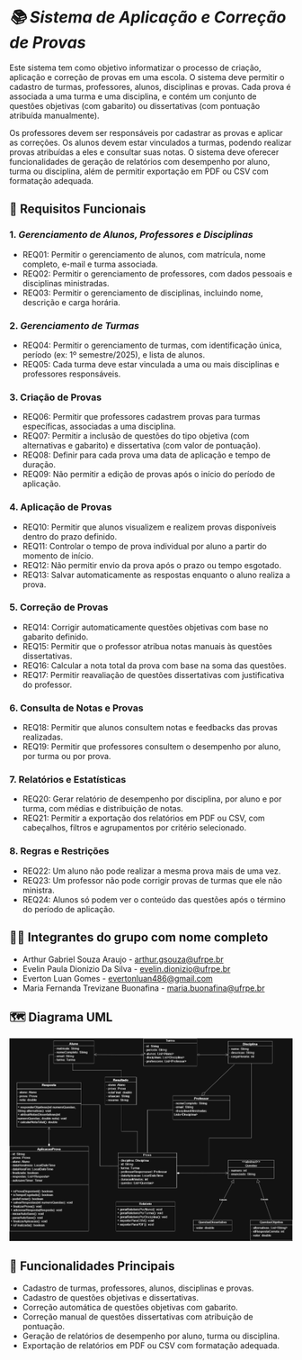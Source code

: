 # _📚 Sistema de Aplicação e Correção de Provas_
Este sistema tem como objetivo informatizar o processo de criação, aplicação e correção de provas em uma escola. 
O sistema deve permitir o cadastro de turmas, professores, alunos, disciplinas e provas. Cada prova é associada 
a uma turma e uma disciplina, e contém um conjunto de questões objetivas (com gabarito) ou dissertativas (com
pontuação atribuída manualmente).

Os professores devem ser responsáveis por cadastrar as provas e aplicar as correções. Os alunos devem estar 
vinculados a turmas, podendo realizar provas atribuídas a eles e consultar suas notas. O sistema deve oferecer 
funcionalidades de geração de relatórios com desempenho por aluno, turma ou disciplina, além de permitir 
exportação em PDF ou CSV com formatação adequada.

## 🎲 Requisitos Funcionais
### 1. _Gerenciamento de Alunos, Professores e Disciplinas_
   - REQ01: Permitir o gerenciamento de alunos, com matrícula, nome completo, e-mail e turma associada.
   - REQ02: Permitir o gerenciamento de professores, com dados pessoais e disciplinas ministradas.
   - REQ03: Permitir o gerenciamento de disciplinas, incluindo nome, descrição e carga horária.
### 2. _Gerenciamento de Turmas_
   - REQ04: Permitir o gerenciamento de turmas, com identificação única, período (ex: 1º semestre/2025), e lista de alunos.
   - REQ05: Cada turma deve estar vinculada a uma ou mais disciplinas e professores responsáveis.
### 3. Criação de Provas
   - REQ06: Permitir que professores cadastrem provas para turmas específicas, associadas a uma disciplina.
   - REQ07: Permitir a inclusão de questões do tipo objetiva (com alternativas e gabarito) e dissertativa (com valor de pontuação).
   - REQ08: Definir para cada prova uma data de aplicação e tempo de duração.
   - REQ09: Não permitir a edição de provas após o início do período de aplicação.
### 4. Aplicação de Provas
   - REQ10: Permitir que alunos visualizem e realizem provas disponíveis dentro do prazo definido.
   - REQ11: Controlar o tempo de prova individual por aluno a partir do momento de início.
   - REQ12: Não permitir envio da prova após o prazo ou tempo esgotado.
   - REQ13: Salvar automaticamente as respostas enquanto o aluno realiza a prova.
### 5. Correção de Provas
   - REQ14: Corrigir automaticamente questões objetivas com base no gabarito definido.
   - REQ15: Permitir que o professor atribua notas manuais às questões dissertativas.
   - REQ16: Calcular a nota total da prova com base na soma das questões.
   - REQ17: Permitir reavaliação de questões dissertativas com justificativa do professor.
### 6. Consulta de Notas e Provas
   - REQ18: Permitir que alunos consultem notas e feedbacks das provas realizadas.
   - REQ19: Permitir que professores consultem o desempenho por aluno, por turma ou por prova.
### 7. Relatórios e Estatísticas
   - REQ20: Gerar relatório de desempenho por disciplina, por aluno e por turma, com médias e distribuição de notas.
   - REQ21: Permitir a exportação dos relatórios em PDF ou CSV, com cabeçalhos, filtros e agrupamentos por critério selecionado.
### 8. Regras e Restrições
   - REQ22: Um aluno não pode realizar a mesma prova mais de uma vez.
   - REQ23: Um professor não pode corrigir provas de turmas que ele não ministra.
   - REQ24: Alunos só podem ver o conteúdo das questões após o término do período de aplicação.

## 👩‍💻 Integrantes do grupo com nome completo
* Arthur Gabriel Souza Araujo - arthur.gsouza@ufrpe.br
* Evelin Paula Dionizio Da Silva - evelin.dionizio@ufrpe.br
* Everton Luan Gomes - evertonluan486@gmail.com
* Maria Fernanda Trevizane Buonafina - maria.buonafina@ufrpe.br

## 🗺️ Diagrama UML
![Pilares da AWS Well-Architected Framework](UML_Aplicacao_Prova.drawio.png)

## 🌟 Funcionalidades Principais
- Cadastro de turmas, professores, alunos, disciplinas e provas.
- Cadastro de questões objetivas e dissertativas.
- Correção automática de questões objetivas com gabarito.
- Correção manual de questões dissertativas com atribuição de pontuação.
- Geração de relatórios de desempenho por aluno, turma ou disciplina.
- Exportação de relatórios em PDF ou CSV com formatação adequada.


